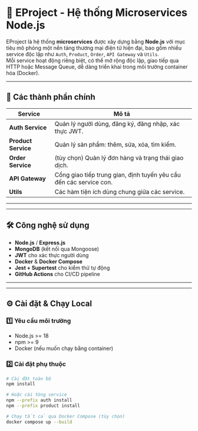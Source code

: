 # 🧩 EProject - Hệ thống Microservices Node.js

EProject là hệ thống **microservices** được xây dựng bằng **Node.js** với mục tiêu mô phỏng một nền tảng thương mại điện tử hiện đại, bao gồm nhiều service độc lập như `Auth`, `Product`, `Order`, `API Gateway` và `Utils`.  
Mỗi service hoạt động riêng biệt, có thể mở rộng độc lập, giao tiếp qua HTTP hoặc Message Queue, dễ dàng triển khai trong môi trường container hóa (Docker).

---

## 🚀 Các thành phần chính

| Service | Mô tả |
|----------|-------|
| **Auth Service** | Quản lý người dùng, đăng ký, đăng nhập, xác thực JWT. |
| **Product Service** | Quản lý sản phẩm: thêm, sửa, xóa, tìm kiếm. |
| **Order Service** | (tùy chọn) Quản lý đơn hàng và trạng thái giao dịch. |
| **API Gateway** | Cổng giao tiếp trung gian, định tuyến yêu cầu đến các service con. |
| **Utils** | Các hàm tiện ích dùng chung giữa các service. |

---


---

## 🛠️ Công nghệ sử dụng

- **Node.js** / **Express.js**
- **MongoDB** (kết nối qua Mongoose)
- **JWT** cho xác thực người dùng
- **Docker** & **Docker Compose**
- **Jest + Supertest** cho kiểm thử tự động
- **GitHub Actions** cho CI/CD pipeline

---

---

## ⚙️ Cài đặt & Chạy Local

### 1️⃣ Yêu cầu môi trường

- Node.js >= 18  
- npm >= 9  
- Docker (nếu muốn chạy bằng container)

### 2️⃣ Cài đặt phụ thuộc

```bash
# Cài đặt toàn bộ
npm install

# Hoặc cài từng service
npm --prefix auth install
npm --prefix product install

# Chạy tất cả qua Docker Compose (tùy chọn)
docker compose up --build



